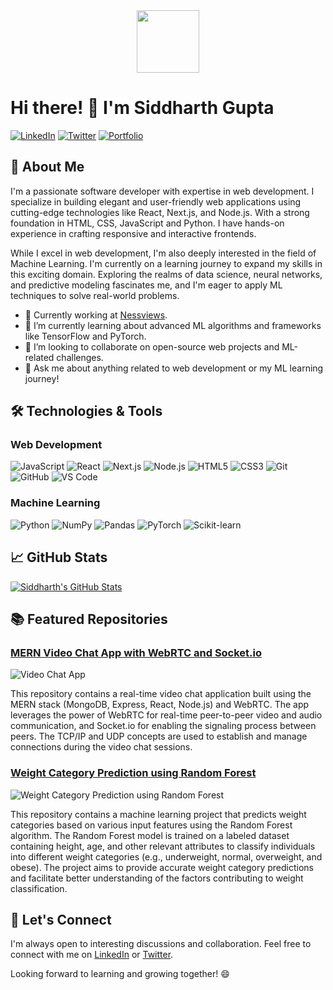 <div id="header" align="center">
  <img src="https://media.giphy.com/media/M9gbBd9nbDrOTu1Mqx/giphy.gif" width="100"/>
</div>

# Hi there! 👋 I'm Siddharth Gupta

[![LinkedIn](https://img.shields.io/badge/LinkedIn-SiddharthGupta-blue?style=flat-square&logo=linkedin&logoColor=white&link=https://www.linkedin.com/in/cyddharth/)](https://www.linkedin.com/in/cyddharth/)
[![Twitter](https://img.shields.io/badge/Twitter-SiddharthGupta-blue?style=flat-square&logo=twitter&logoColor=white&link=https://twitter.com/cyddharth_gupta)](https://twitter.com/cyddharth_gupta)
[![Portfolio](https://img.shields.io/badge/Portfolio-SGFolio-9cf?style=flat-square&link=https://sgfolio.com)](https://sgfolio.vercel.app)

## 🚀 About Me

I'm a passionate software developer with expertise in web development. I specialize in building elegant and user-friendly web applications using cutting-edge technologies like React, Next.js, and Node.js. With a strong foundation in HTML, CSS, JavaScript and Python. I have hands-on experience in crafting responsive and interactive frontends.

While I excel in web development, I'm also deeply interested in the field of Machine Learning. I'm currently on a learning journey to expand my skills in this exciting domain. Exploring the realms of data science, neural networks, and predictive modeling fascinates me, and I'm eager to apply ML techniques to solve real-world problems.

- 💼 Currently working at [Nessviews](https://www.nessviews.com).
- 🌱 I’m currently learning about advanced ML algorithms and frameworks like TensorFlow and PyTorch.
- 🔭 I’m looking to collaborate on open-source web projects and ML-related challenges.
- 💬 Ask me about anything related to web development or my ML learning journey!

## 🛠️ Technologies & Tools

### Web Development

![JavaScript](https://img.shields.io/badge/-JavaScript-black?style=flat-square&logo=javascript)
![React](https://img.shields.io/badge/-React-black?style=flat-square&logo=react)
![Next.js](https://img.shields.io/badge/-Next.js-black?style=flat-square&logo=Next.js)
![Node.js](https://img.shields.io/badge/-Node.js-black?style=flat-square&logo=node.js)
![HTML5](https://img.shields.io/badge/-HTML5-black?style=flat-square&logo=html5)
![CSS3](https://img.shields.io/badge/-CSS3-black?style=flat-square&logo=css3)
![Git](https://img.shields.io/badge/-Git-black?style=flat-square&logo=git)
![GitHub](https://img.shields.io/badge/-GitHub-black?style=flat-square&logo=github)
![VS Code](https://img.shields.io/badge/-VS%20Code-black?style=flat-square&logo=visual-studio-code)

### Machine Learning

![Python](https://img.shields.io/badge/-Python-black?style=flat-square&logo=python)
![NumPy](https://img.shields.io/badge/-NumPy-black?style=flat-square&logo=numpy)
![Pandas](https://img.shields.io/badge/-Pandas-black?style=flat-square&logo=pandas)
![PyTorch](https://img.shields.io/badge/-PyTorch-black?style=flat-square&logo=pytorch)
![Scikit-learn](https://img.shields.io/badge/-Scikit%20Learn-black?style=flat-square&logo=scikit-learn)

## 📈 GitHub Stats

[![Siddharth's GitHub Stats](https://github-readme-stats.vercel.app/api?username=Cyddharth-Gupta&show_icons=true&hide=prs&theme=radical)](https://github.com/Cyddharth-Gupta)

## 📚 Featured Repositories

### [MERN Video Chat App with WebRTC and Socket.io](https://github.com/Cyddharth-Gupta/video-chat-app)
![Video Chat App](https://github-readme-stats.vercel.app/api/pin/?username=Cyddharth-Gupta&repo=video-chat-app&theme=radical)

This repository contains a real-time video chat application built using the MERN stack (MongoDB, Express, React, Node.js) and WebRTC. The app leverages the power of WebRTC for real-time peer-to-peer video and audio communication, and Socket.io for enabling the signaling process between peers. The TCP/IP and UDP concepts are used to establish and manage connections during the video chat sessions.

### [Weight Category Prediction using Random Forest](https://github.com/Cyddharth-Gupta/weight-cateogory-prediction-using-random-forest)

![Weight Category Prediction using Random Forest](https://github-readme-stats.vercel.app/api/pin/?username=Cyddharth-Gupta&repo=weight-cateogory-prediction-using-random-forest&theme=radical)

This repository contains a machine learning project that predicts weight categories based on various input features using the Random Forest algorithm. The Random Forest model is trained on a labeled dataset containing height, age, and other relevant attributes to classify individuals into different weight categories (e.g., underweight, normal, overweight, and obese). The project aims to provide accurate weight category predictions and facilitate better understanding of the factors contributing to weight classification.

## 🤝 Let's Connect

I'm always open to interesting discussions and collaboration. Feel free to connect with me on [LinkedIn](https://www.linkedin.com/in/cyddharth/) or [Twitter](https://twitter.com/cyddharth_gupta).

Looking forward to learning and growing together! 😄

